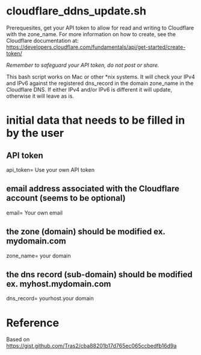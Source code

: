 # cloudflare_ddns_update.sh

Prerequesites, get your API token to allow for read and writing to Cloudflare with the zone_name. For more information on how to create, see the Cloudflare documentation at: https://developers.cloudflare.com/fundamentals/api/get-started/create-token/

*Remember to safeguard your API token, do not post or share.*

This bash script works on Mac or other *nix systems. It will check your IPv4 and IPv6 against the registered dns_record in the domain zone_name in the Cloudflare DNS. If either IPv4 and/or IPv6 is different it will update, otherwise it will leave as is.

# initial data that needs to be filled in by the user
## API token
api_token= Use your own API token
## email address associated with the Cloudflare account (seems to be optional)
email= Your own email
## the zone (domain) should be modified ex. mydomain.com
zone_name= your domain
## the dns record (sub-domain) should be modified ex. myhost.mydomain.com
dns_record= yourhost.your domain

# Reference
Based on https://gist.github.com/Tras2/cba88201b17d765ec065ccbedfb16d9a
